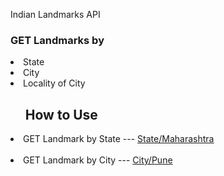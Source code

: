 Indian Landmarks API 

<h3>GET Landmarks by</h3>
<li>State</li>
<li>City</li>
<li>Locality of City</li>

<ul>
    <h2>How to Use</h2>
</ul>
<li>GET Landmark by State --- 
    <a href="/state/Maharashtra">State/Maharashtra </a>
</li>
<br/>
<li>GET Landmark by City --- 
    <a href="/state/pune">City/Pune</a>
</li>